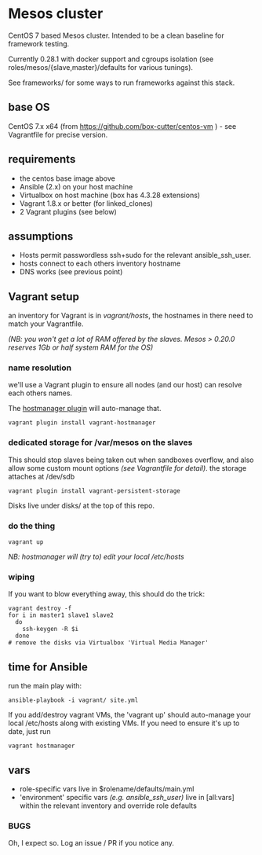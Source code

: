 Mesos cluster
=============

CentOS 7 based Mesos cluster. Intended to be a clean baseline
for framework testing.

Currently 0.28.1 with docker support and cgroups isolation
(see roles/mesos/{slave,master}/defaults for various tunings).

See frameworks/ for some ways to run frameworks against this stack.

## base OS

CentOS 7.x x64 (from https://github.com/box-cutter/centos-vm ) -
see Vagrantfile for precise version.

## requirements

* the centos base image above
* Ansible (2.x) on your host machine
* Virtualbox on host machine (box has 4.3.28 extensions)
* Vagrant 1.8.x or better (for linked_clones)
* 2 Vagrant plugins (see below)

## assumptions

* Hosts permit passwordless ssh+sudo for the relevant ansible_ssh_user.
* hosts connect to each others inventory hostname
* DNS works (see previous point)

## Vagrant setup

an inventory for Vagrant is in *vagrant/hosts*, the hostnames
in there need to match your Vagrantfile.

_(NB: you won't get a lot of RAM offered by the slaves. Mesos > 0.20.0 reserves 1Gb or half system RAM for the OS)_


### name resolution

we'll use a Vagrant plugin to ensure all nodes (and our host) can resolve each others names.

The [hostmanager plugin](https://github.com/smdahlen/vagrant-hostmanager) will auto-manage that.

    vagrant plugin install vagrant-hostmanager

### dedicated storage for /var/mesos on the slaves

This should stop slaves being taken out when sandboxes overflow, and also allow some custom
mount options _(see Vagrantfile for detail)_. the storage attaches at /dev/sdb

    vagrant plugin install vagrant-persistent-storage

Disks live under disks/ at the top of this repo. 

### do the thing

    vagrant up

_NB: hostmanager will (try to) edit your local /etc/hosts_

### wiping 

If you want to blow everything away, this should do the trick:

    vagrant destroy -f
    for i in master1 slave1 slave2
      do
        ssh-keygen -R $i
      done
    # remove the disks via Virtualbox 'Virtual Media Manager'


## time for Ansible

run the main play with:

    ansible-playbook -i vagrant/ site.yml

If you add/destroy vagrant VMs, the 'vagrant up' should
auto-manage your local /etc/hosts along with existing VMs. If you
need to ensure it's up to date, just run

    vagrant hostmanager

## vars

* role-specific vars live in $rolename/defaults/main.yml
* 'environment' specific vars _(e.g. ansible_ssh_user)_ live in [all:vars] within the relevant inventory
  and override role defaults

### BUGS

Oh, I expect so. Log an issue / PR if you notice any.
